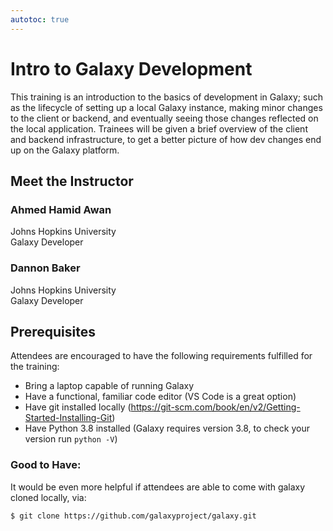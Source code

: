 ```yaml
---
autotoc: true
---
```


<slot name="/events/gcc2024/header" />
<div class="text-center">

# Intro to Galaxy Development

</div>

This training is an introduction to the basics of development in Galaxy; such as the lifecycle of setting up a local Galaxy instance, making minor changes to the client or backend, and eventually seeing those changes reflected on the local application. Trainees will be given a brief overview of the client and backend infrastructure, to get a better picture of how dev changes end up on the Galaxy platform.

## Meet the Instructor

### Ahmed Hamid Awan
Johns Hopkins University <br>
Galaxy Developer

### Dannon Baker
Johns Hopkins University <br>
Galaxy Developer

## Prerequisites

Attendees are encouraged to have the following requirements fulfilled for the training:

- Bring a laptop capable of running Galaxy
- Have a functional, familiar code editor (VS Code is a great option)
- Have git installed locally   (https://git-scm.com/book/en/v2/Getting-Started-Installing-Git)
- Have Python 3.8 installed (Galaxy requires version 3.8, to check your version run `python -V`)

### Good to Have:

It would be even more helpful if attendees are able to come with galaxy cloned locally, via:

```bash
$ git clone https://github.com/galaxyproject/galaxy.git
```
